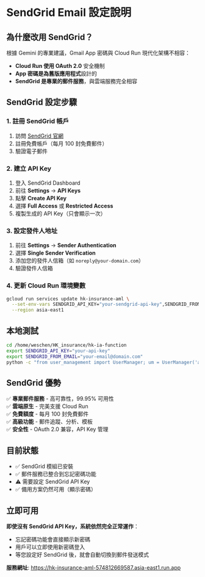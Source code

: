 # SendGrid Email 設定說明

## 為什麼改用 SendGrid？

根據 Gemini 的專業建議，Gmail App 密碼與 Cloud Run 現代化架構不相容：
- **Cloud Run 使用 OAuth 2.0** 安全機制
- **App 密碼是為舊版應用程式**設計的
- **SendGrid 是專業的郵件服務**，與雲端服務完全相容

## SendGrid 設定步驟

### 1. 註冊 SendGrid 帳戶
1. 訪問 [SendGrid 官網](https://sendgrid.com/)
2. 註冊免費帳戶（每月 100 封免費郵件）
3. 驗證電子郵件

### 2. 建立 API Key
1. 登入 SendGrid Dashboard
2. 前往 **Settings** → **API Keys**
3. 點擊 **Create API Key**
4. 選擇 **Full Access** 或 **Restricted Access**
5. 複製生成的 API Key（只會顯示一次）

### 3. 設定發件人地址
1. 前往 **Settings** → **Sender Authentication**
2. 選擇 **Single Sender Verification**
3. 添加您的發件人信箱（如 `noreply@your-domain.com`）
4. 驗證發件人信箱

### 4. 更新 Cloud Run 環境變數

```bash
gcloud run services update hk-insurance-aml \
  --set-env-vars SENDGRID_API_KEY="your-sendgrid-api-key",SENDGRID_FROM_EMAIL="your-verified-email@domain.com" \
  --region asia-east1
```

## 本地測試

```bash
cd /home/weschen/HK_insurance/hk-ia-function
export SENDGRID_API_KEY="your-api-key"
export SENDGRID_FROM_EMAIL="your-email@domain.com"
python -c "from user_management import UserManager; um = UserManager('aml_profiles.db'); print(um.forgot_password('test@example.com'))"
```

## SendGrid 優勢

✅ **專業郵件服務** - 高可靠性，99.95% 可用性  
✅ **雲端原生** - 完美支援 Cloud Run  
✅ **免費額度** - 每月 100 封免費郵件  
✅ **高級功能** - 郵件追蹤、分析、模板  
✅ **安全性** - OAuth 2.0 兼容，API Key 管理  

## 目前狀態

- ✅ SendGrid 模組已安裝
- ✅ 郵件服務已整合到忘記密碼功能
- ⚠️ 需要設定 SendGrid API Key
- ✅ 備用方案仍然可用（顯示密碼）

## 立即可用

**即使沒有 SendGrid API Key，系統依然完全正常運作**：
- 忘記密碼功能會直接顯示新密碼
- 用戶可以立即使用新密碼登入
- 等您設定好 SendGrid 後，就會自動切換到郵件發送模式

**服務網址**: https://hk-insurance-aml-574812669587.asia-east1.run.app
